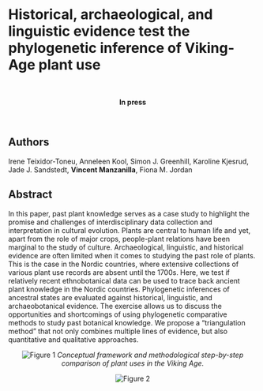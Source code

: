 
# Historical, archaeological, and linguistic evidence test the phylogenetic inference of Viking-Age plant use

<br>

<center>

**In press**

</center>

<br>

## Authors

Irene Teixidor-Toneu, Anneleen Kool, Simon J. Greenhill, Karoline
Kjesrud, Jade J. Sandstedt, **Vincent Manzanilla**, Fiona M. Jordan

## Abstract

In this paper, past plant knowledge serves as a case study to highlight
the promise and challenges of interdisciplinary data collection and
interpretation in cultural evolution. Plants are central to human life
and yet, apart from the role of major crops, people-plant relations have
been marginal to the study of culture. Archaeological, linguistic, and
historical evidence are often limited when it comes to studying the past
role of plants. This is the case in the Nordic countries, where
extensive collections of various plant use records are absent until the
1700s. Here, we test if relatively recent ethnobotanical data can be
used to trace back ancient plant knowledge in the Nordic countries.
Phylogenetic inferences of ancestral states are evaluated against
historical, linguistic, and archaeobotanical evidence. The exercise
allows us to discuss the opportunities and shortcomings of using
phylogenetic comparative methods to study past botanical knowledge. We
propose a “triangulation method” that not only combines multiple lines
of evidence, but also quantitative and qualitative approaches.

<center>

![Figure
1](https://github.com/vincentmanz/scientific_articles/blob/main/Vikings/Figure%201.png)
*Conceptual framework and methodological step-by-step comparison of
plant uses in the Viking Age.*

</center>

<center>

![Figure
2](https://github.com/vincentmanz/scientific_articles/blob/main/Vikings/Figure%202.png)

</center>
